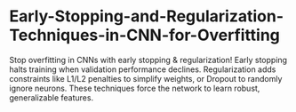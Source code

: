 # Early-Stopping-and-Regularization-Techniques-in-CNN-for-Overfitting
Stop overfitting in CNNs with early stopping &amp; regularization! Early stopping halts training when validation performance declines. Regularization adds constraints like L1/L2 penalties to simplify weights, or Dropout to randomly ignore neurons. These techniques force the network to learn robust, generalizable features.
